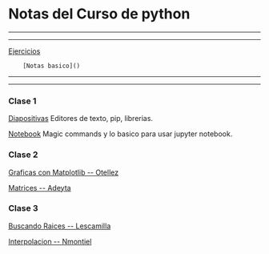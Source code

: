 # Notas del Curso de python

----
---

[Ejercicios](https://github.com/ja-vazquez/python_cinves/tree/master/Ejercicios)


		[Notas basico]()
---
---




### Clase 1

[Diapositivas](https://github.com/ja-vazquez/python_cinves/blob/master/python%20course.pdf)
Editores de texto, pip, librerias.

[Notebook](https://nbviewer.jupyter.org/github/ja-vazquez/Python_compendium/blob/master/Python/iPython.ipynb)
Magic commands y lo basico para usar jupyter notebook.



### Clase 2


[Graficas con Matplotlib -- Otellez](http://nbviewer.jupyter.org/github/losvaldote/Programas-Python/blob/master/Untitled2.ipynb)

[Matrices -- Adeyta](http://nbviewer.jupyter.org/github/ja-vazquez/python_cinves/blob/master/Matrices_Adeyta.ipynb)

### Clase 3

[Buscando Raices -- Lescamilla](http://nbviewer.jupyter.org/github/ja-vazquez/python_cinves/blob/master/Raices_Lescamilla.ipynb)

[Interpolacion -- Nmontiel](http://nbviewer.jupyter.org/github/ja-vazquez/python_cinves/blob/master/Interpolacion_Nmontiel.ipynb)